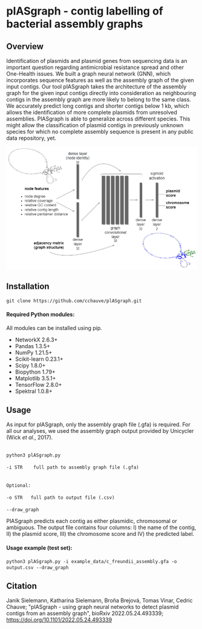 # plASgraph - contig labelling of bacterial assembly graphs

## Overview

Identification of plasmids and plasmid genes from sequencing data is an important question regarding antimicrobial resistance spread and other One-Health issues. We built a graph neural network (GNN), which incorporates sequence features as well as the assembly graph of the given input contigs. Our tool plASgraph takes the architecture of the assembly graph for the given input contigs directly into consideration as neighbouring contigs in the assembly graph are more likely to belong to the same class. We accurately predict long contigs and shorter contigs below 1 kb, which allows the identification of more complete plasmids from unresolved assemblies. PlASgraph is able to generalize across different species. This might allow the classification of plasmid contigs in previously unknown species for which no complete assembly sequence is present in any public data repository, yet.

<p align="center">
  <img src="/figures/model_architecture_figure_github.png" alt="drawing" width="600"/>
</p>


## Installation

~~~
git clone https://github.com/cchauve/plASgraph.git
~~~

#### Required Python modules:

All modules can be installed using pip.

  - NetworkX  2.6.3+
  - Pandas  1.3.5+
  - NumPy  1.21.5+
  - Scikit-learn  0.23.1+
  - Scipy 1.8.0+
  - Biopython  1.79+
  - Matplotlib  3.5.1+
  - TensorFlow  2.8.0+
  - Spektral  1.0.8+


## Usage

As input for plASgraph, only the assembly graph file (.gfa) is required. For all our analyses, we used the assembly graph output provided by Unicycler (Wick *et al*., 2017).

~~~

python3 plASgraph.py 

-i STR    full path to assembly graph file (.gfa) 


Optional:

-o STR   full path to output file (.csv)

--draw_graph

~~~

PlASgraph predicts each contig as either plasmidic, chromosomal or ambiguous. The output file contains four columns: I) the name of the contig, II) the plasmid score, III) the chromosome score and IV) the predicted label.

#### Usage example (test set):

~~~
python3 plASgraph.py -i example_data/c_freundii_assembly.gfa -o output.csv --draw_graph
~~~

## Citation
Janik Sielemann, Katharina Sielemann, Broňa Brejová, Tomas Vinar, Cedric Chauve; "plASgraph - using graph neural networks to detect plasmid contigs from an assembly graph", bioRxiv 2022.05.24.493339; https://doi.org/10.1101/2022.05.24.493339

